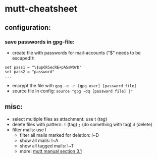 # mutt-cheatsheet

## configuration:

### save passwords in gpg-file:

- create file with passwords for mail-accounts ("$" needs to be escaped!):

````
set pass1 = "\$up€R5ecRE+pASsW0rD"
set pass2 = "password"
...
````

- encrypt the file with `gpg -e -r [gpg user] [password file]`
- source file in config: `source "gpg -dq [password file] |"`

## misc:

- select multiple files as attachment: use t (tag)
- delete files with pattern: `t` (tag) `;` (do something with tag) `d` (delete)
- filter mails: use l
  - filter all mails marked for deletion: l~D
  - show all mails: l~A
  - show all tagged mails: l~T
  - more: [mutt manual section 3.1](http://www.mutt.org/doc/manual/#patterns)
